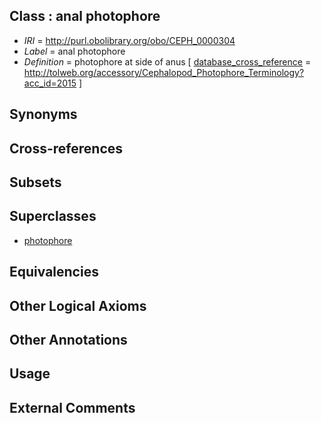 
## Class : anal photophore

 * *IRI* = http://purl.obolibrary.org/obo/CEPH_0000304
 * *Label* = anal photophore
 * *Definition* = photophore at side of anus [ [database_cross_reference](../../ef/oboInOwl#hasDbXref.md) = http://tolweb.org/accessory/Cephalopod_Photophore_Terminology?acc_id=2015 ]

## Synonyms


## Cross-references


## Subsets


## Superclasses

 * [photophore](../../CEPH/98/CEPH_0000198.md)

## Equivalencies


## Other Logical Axioms


## Other Annotations


## Usage


## External Comments

